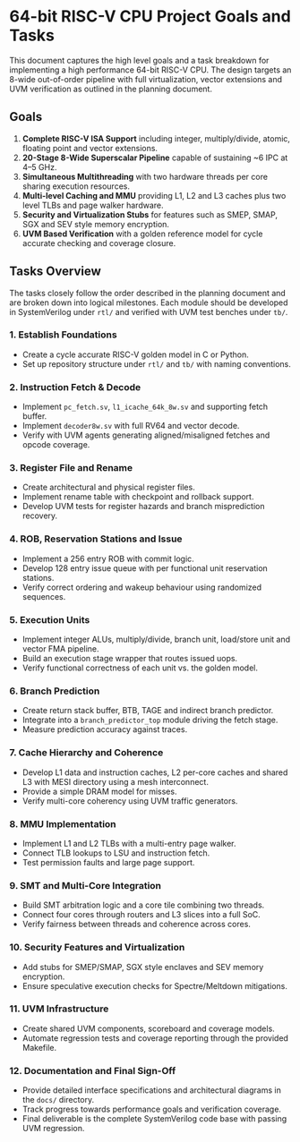 # 64-bit RISC-V CPU Project Goals and Tasks

This document captures the high level goals and a task breakdown for implementing
a high performance 64-bit RISC-V CPU. The design targets an 8-wide out-of-order
pipeline with full virtualization, vector extensions and UVM verification as
outlined in the planning document.

## Goals

1. **Complete RISC-V ISA Support** including integer, multiply/divide, atomic,
   floating point and vector extensions.
2. **20-Stage 8-Wide Superscalar Pipeline** capable of sustaining ~6 IPC at
   4–5 GHz.
3. **Simultaneous Multithreading** with two hardware threads per core sharing
   execution resources.
4. **Multi-level Caching and MMU** providing L1, L2 and L3 caches plus two level
   TLBs and page walker hardware.
5. **Security and Virtualization Stubs** for features such as SMEP, SMAP, SGX
   and SEV style memory encryption.
6. **UVM Based Verification** with a golden reference model for cycle accurate
   checking and coverage closure.

## Tasks Overview

The tasks closely follow the order described in the planning document and are
broken down into logical milestones. Each module should be developed in
SystemVerilog under `rtl/` and verified with UVM test benches under `tb/`.

### 1. Establish Foundations

- Create a cycle accurate RISC-V golden model in C or Python.
- Set up repository structure under `rtl/` and `tb/` with naming conventions.

### 2. Instruction Fetch & Decode

- Implement `pc_fetch.sv`, `l1_icache_64k_8w.sv` and supporting fetch buffer.
- Implement `decoder8w.sv` with full RV64 and vector decode.
- Verify with UVM agents generating aligned/misaligned fetches and opcode
  coverage.

### 3. Register File and Rename

- Create architectural and physical register files.
- Implement rename table with checkpoint and rollback support.
- Develop UVM tests for register hazards and branch misprediction recovery.

### 4. ROB, Reservation Stations and Issue

- Implement a 256 entry ROB with commit logic.
- Develop 128 entry issue queue with per functional unit reservation stations.
- Verify correct ordering and wakeup behaviour using randomized sequences.

### 5. Execution Units

- Implement integer ALUs, multiply/divide, branch unit, load/store unit and
  vector FMA pipeline.
- Build an execution stage wrapper that routes issued uops.
- Verify functional correctness of each unit vs. the golden model.

### 6. Branch Prediction

- Create return stack buffer, BTB, TAGE and indirect branch predictor.
- Integrate into a `branch_predictor_top` module driving the fetch stage.
- Measure prediction accuracy against traces.

### 7. Cache Hierarchy and Coherence

- Develop L1 data and instruction caches, L2 per-core caches and shared L3 with
  MESI directory using a mesh interconnect.
- Provide a simple DRAM model for misses.
- Verify multi-core coherency using UVM traffic generators.

### 8. MMU Implementation

- Implement L1 and L2 TLBs with a multi-entry page walker.
- Connect TLB lookups to LSU and instruction fetch.
- Test permission faults and large page support.

### 9. SMT and Multi-Core Integration

- Build SMT arbitration logic and a core tile combining two threads.
- Connect four cores through routers and L3 slices into a full SoC.
- Verify fairness between threads and coherence across cores.

### 10. Security Features and Virtualization

- Add stubs for SMEP/SMAP, SGX style enclaves and SEV memory encryption.
- Ensure speculative execution checks for Spectre/Meltdown mitigations.

### 11. UVM Infrastructure

- Create shared UVM components, scoreboard and coverage models.
- Automate regression tests and coverage reporting through the provided
  Makefile.

### 12. Documentation and Final Sign-Off

- Provide detailed interface specifications and architectural diagrams in the
  `docs/` directory.
- Track progress towards performance goals and verification coverage.
- Final deliverable is the complete SystemVerilog code base with passing UVM
  regression.
